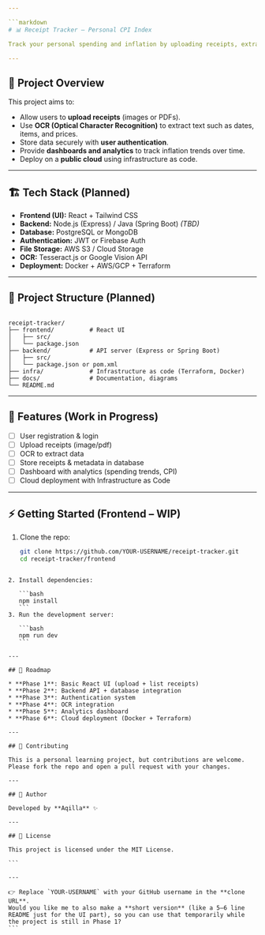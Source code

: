 ```yaml
---

```markdown
# 📊 Receipt Tracker – Personal CPI Index

Track your personal spending and inflation by uploading receipts, extracting data via OCR, and analyzing changes against your own Consumer Price Index (CPI).

---
```


## 🚀 Project Overview
This project aims to:
- Allow users to **upload receipts** (images or PDFs).
- Use **OCR (Optical Character Recognition)** to extract text such as dates, items, and prices.
- Store data securely with **user authentication**.
- Provide **dashboards and analytics** to track inflation trends over time.
- Deploy on a **public cloud** using infrastructure as code.

---

## 🏗️ Tech Stack (Planned)
- **Frontend (UI):** React + Tailwind CSS  
- **Backend:** Node.js (Express) / Java (Spring Boot) *(TBD)*  
- **Database:** PostgreSQL or MongoDB  
- **Authentication:** JWT or Firebase Auth  
- **File Storage:** AWS S3 / Cloud Storage  
- **OCR:** Tesseract.js or Google Vision API  
- **Deployment:** Docker + AWS/GCP + Terraform  

---

## 📂 Project Structure (Planned)
```

receipt-tracker/
├── frontend/          # React UI
│   ├── src/
│   └── package.json
├── backend/           # API server (Express or Spring Boot)
│   ├── src/
│   └── package.json or pom.xml
├── infra/             # Infrastructure as code (Terraform, Docker)
├── docs/              # Documentation, diagrams
└── README.md

````

---

## 🎯 Features (Work in Progress)
- [ ] User registration & login  
- [ ] Upload receipts (image/pdf)  
- [ ] OCR to extract data  
- [ ] Store receipts & metadata in database  
- [ ] Dashboard with analytics (spending trends, CPI)  
- [ ] Cloud deployment with Infrastructure as Code  

---

## ⚡ Getting Started (Frontend – WIP)
1. Clone the repo:  
   ```bash
   git clone https://github.com/YOUR-USERNAME/receipt-tracker.git
   cd receipt-tracker/frontend
````

2. Install dependencies:

   ```bash
   npm install
   ```
3. Run the development server:

   ```bash
   npm run dev
   ```

---

## 📌 Roadmap

* **Phase 1**: Basic React UI (upload + list receipts)
* **Phase 2**: Backend API + database integration
* **Phase 3**: Authentication system
* **Phase 4**: OCR integration
* **Phase 5**: Analytics dashboard
* **Phase 6**: Cloud deployment (Docker + Terraform)

---

## 🤝 Contributing

This is a personal learning project, but contributions are welcome.
Please fork the repo and open a pull request with your changes.

---

## 👤 Author

Developed by **Aqilla** ✨

---

## 📜 License

This project is licensed under the MIT License.

```

---

👉 Replace `YOUR-USERNAME` with your GitHub username in the **clone URL**.  
Would you like me to also make a **short version** (like a 5–6 line README just for the UI part), so you can use that temporarily while the project is still in Phase 1?
```
